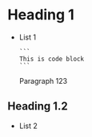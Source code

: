 # Heading 1

- List 1

  ````
  ```
  This is code block
  ```
  ````

  Paragraph 123

## Heading 1.2

- List 2
